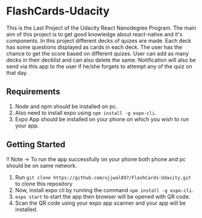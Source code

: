 # FlashCards-Udacity

This is the Last Project of the Udacity React Nanodegree Program. The main aim of this project is to get good knowledge about react-native and it's components. In this project different decks of quizes are made. Each deck has some questions displayed as cards in each deck. The user has the chance to get the score based on different quizes. User can add as many decks in their decklist and can also delete the same. Notification will also be send via this app to the user if he/she forgets to attempt any of the quiz on that day.

## Requirements
1. Node and npm should be installed on pc.
2. Also need to install expo using `npm install -g expo-cli`.
3. Expo App should be installed on your phone on which you wish to run your app.

## Getting Started
!! Note -> To run the app successfully on your phone both phone and pc should be on same network.

1. Run `git clone https://github.com/ujjwal897/FlashCards-Udacity.git` to clone this repository
2. Now, install expo cli by running the command `npm install -g expo-cli`.
3. `expo start` to start the app then browser will be opened with QR code.
4. Scan the QR code using your expo app scanner and your app will be installed.
